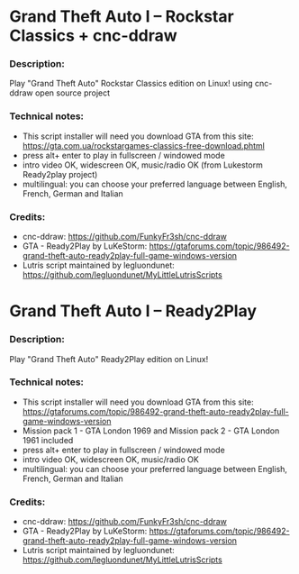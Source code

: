 # Grand Theft Auto I – Rockstar Classics + cnc-ddraw
### Description:
Play "Grand Theft Auto" Rockstar Classics edition on Linux! using cnc-ddraw open source project
### Technical notes:
- This script installer will need you download GTA from this site: https://gta.com.ua/rockstargames-classics-free-download.phtml
- press alt+ enter to play in fullscreen / windowed mode
- intro video OK, widescreen OK, music/radio OK (from Lukestorm Ready2play project)
- multilingual: you can choose your preferred language between English, French, German and Italian
### Credits:
- cnc-ddraw: https://github.com/FunkyFr3sh/cnc-ddraw
- GTA - Ready2Play by LuKeStorm: https://gtaforums.com/topic/986492-grand-theft-auto-ready2play-full-game-windows-version
- Lutris script maintained by legluondunet: https://github.com/legluondunet/MyLittleLutrisScripts

# Grand Theft Auto I – Ready2Play
### Description:
Play "Grand Theft Auto" Ready2Play edition on Linux!
### Technical notes:
- This script installer will need you download GTA from this site: https://gtaforums.com/topic/986492-grand-theft-auto-ready2play-full-game-windows-version
- Mission pack 1 - GTA London 1969 and Mission pack 2 - GTA London 1961  included
- press alt+ enter to play in fullscreen / windowed mode
- intro video OK, widescreen OK, music/radio OK
- multilingual: you can choose your preferred language between English, French, German and Italian
### Credits:
- cnc-ddraw: https://github.com/FunkyFr3sh/cnc-ddraw
- GTA - Ready2Play by LuKeStorm: https://gtaforums.com/topic/986492-grand-theft-auto-ready2play-full-game-windows-version
- Lutris script maintained by legluondunet: https://github.com/legluondunet/MyLittleLutrisScripts
